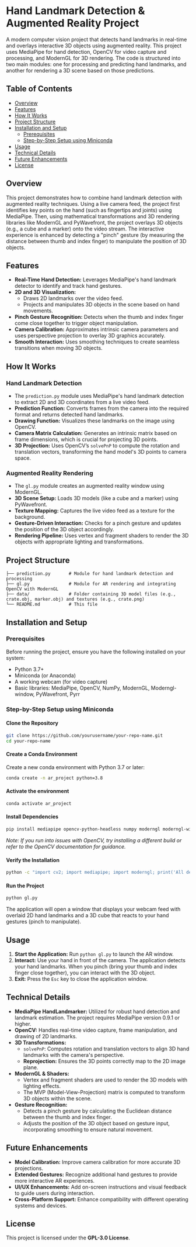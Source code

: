 # Hand Landmark Detection & Augmented Reality Project

A modern computer vision project that detects hand landmarks in real-time and overlays interactive 3D objects using augmented reality. This project uses MediaPipe for hand detection, OpenCV for video capture and processing, and ModernGL for 3D rendering. The code is structured into two main modules: one for processing and predicting hand landmarks, and another for rendering a 3D scene based on those predictions.

## Table of Contents
- [Overview](#overview)
- [Features](#features)
- [How It Works](#how-it-works)
- [Project Structure](#project-structure)
- [Installation and Setup](#installation-and-setup)
  - [Prerequisites](#prerequisites)
  - [Step-by-Step Setup using Miniconda](#step-by-step-setup-using-miniconda)
- [Usage](#usage)
- [Technical Details](#technical-details)
- [Future Enhancements](#future-enhancements)
- [License](#license)

## Overview
This project demonstrates how to combine hand landmark detection with augmented reality techniques. Using a live camera feed, the project first identifies key points on the hand (such as fingertips and joints) using MediaPipe. Then, using mathematical transformations and 3D rendering libraries like ModernGL and PyWavefront, the project overlays 3D objects (e.g., a cube and a marker) onto the video stream. The interactive experience is enhanced by detecting a "pinch" gesture (by measuring the distance between thumb and index finger) to manipulate the position of 3D objects.

## Features
- **Real-Time Hand Detection:** Leverages MediaPipe's hand landmark detector to identify and track hand gestures.
- **2D and 3D Visualization:**
  - Draws 2D landmarks over the video feed.
  - Projects and manipulates 3D objects in the scene based on hand movements.
- **Pinch Gesture Recognition:** Detects when the thumb and index finger come close together to trigger object manipulation.
- **Camera Calibration:** Approximates intrinsic camera parameters and uses perspective projection to overlay 3D graphics accurately.
- **Smooth Interaction:** Uses smoothing techniques to create seamless transitions when moving 3D objects.

## How It Works
### Hand Landmark Detection
- The `prediction.py` module uses MediaPipe's hand landmark detection to extract 2D and 3D coordinates from a live video feed.
- **Prediction Function:** Converts frames from the camera into the required format and returns detected hand landmarks.
- **Drawing Function:** Visualizes these landmarks on the image using OpenCV.
- **Camera Matrix Calculation:** Generates an intrinsic matrix based on frame dimensions, which is crucial for projecting 3D points.
- **3D Projection:** Uses OpenCV’s `solvePnP` to compute the rotation and translation vectors, transforming the hand model's 3D points to camera space.

### Augmented Reality Rendering
- The `gl.py` module creates an augmented reality window using ModernGL.
- **3D Scene Setup:** Loads 3D models (like a cube and a marker) using PyWavefront.
- **Texture Mapping:** Captures the live video feed as a texture for the background.
- **Gesture-Driven Interaction:** Checks for a pinch gesture and updates the position of the 3D object accordingly.
- **Rendering Pipeline:** Uses vertex and fragment shaders to render the 3D objects with appropriate lighting and transformations.

## Project Structure
```
├── prediction.py       # Module for hand landmark detection and processing
├── gl.py               # Module for AR rendering and integrating OpenCV with ModernGL
├── data/               # Folder containing 3D model files (e.g., crate.obj, marker.obj) and textures (e.g., crate.png)
└── README.md           # This file
```

## Installation and Setup
### Prerequisites
Before running the project, ensure you have the following installed on your system:
- Python 3.7+
- Miniconda (or Anaconda)
- A working webcam (for video capture)
- Basic libraries: MediaPipe, OpenCV, NumPy, ModernGL, Moderngl-window, PyWavefront, Pyrr

### Step-by-Step Setup using Miniconda
#### Clone the Repository
```bash
git clone https://github.com/yourusername/your-repo-name.git
cd your-repo-name
```
#### Create a Conda Environment
Create a new conda environment with Python 3.7 or later:
```bash
conda create -n ar_project python=3.8
```
#### Activate the environment
```bash
conda activate ar_project
```
#### Install Dependencies
```bash
pip install mediapipe opencv-python-headless numpy moderngl moderngl-window pywavefront pyrr
```
*Note: If you run into issues with OpenCV, try installing a different build or refer to the OpenCV documentation for guidance.*

#### Verify the Installation
```bash
python -c "import cv2; import mediapipe; import moderngl; print('All dependencies installed successfully!')"
```

#### Run the Project
```bash
python gl.py
```
The application will open a window that displays your webcam feed with overlaid 2D hand landmarks and a 3D cube that reacts to your hand gestures (pinch to manipulate).

## Usage
1. **Start the Application:** Run `python gl.py` to launch the AR window.
2. **Interact:** Use your hand in front of the camera. The application detects your hand landmarks. When you pinch (bring your thumb and index finger close together), you can interact with the 3D object.
3. **Exit:** Press the `Esc` key to close the application window.

## Technical Details
- **MediaPipe HandLandmarker:** Utilized for robust hand detection and landmark estimation. The project requires MediaPipe version 0.9.1 or higher.
- **OpenCV:** Handles real-time video capture, frame manipulation, and drawing of 2D landmarks.
- **3D Transformations:**
  - `solvePnP`: Computes rotation and translation vectors to align 3D hand landmarks with the camera's perspective.
  - **Reprojection:** Ensures the 3D points correctly map to the 2D image plane.
- **ModernGL & Shaders:**
  - Vertex and fragment shaders are used to render the 3D models with lighting effects.
  - The MVP (Model-View-Projection) matrix is computed to transform 3D objects within the scene.
- **Gesture Recognition:**
  - Detects a pinch gesture by calculating the Euclidean distance between the thumb and index finger.
  - Adjusts the position of the 3D object based on gesture input, incorporating smoothing to ensure natural movement.

## Future Enhancements
- **Model Calibration:** Improve camera calibration for more accurate 3D projections.
- **Extended Gestures:** Recognize additional hand gestures to provide more interactive AR experiences.
- **UI/UX Enhancements:** Add on-screen instructions and visual feedback to guide users during interaction.
- **Cross-Platform Support:** Enhance compatibility with different operating systems and devices.

## License
This project is licensed under the **GPL-3.0 License**.

